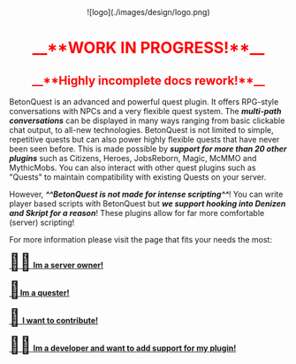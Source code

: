 <center>![logo](./images/design/logo.png)</center>



 <center><h1><font color="red">__**WORK IN PROGRESS!**__ </font></h1></center>
 <center><h2><font color="red">__**Highly incomplete docs rework!**__ </font></h2></center>
 

BetonQuest is an advanced and powerful quest plugin. 
It offers RPG-style conversations with NPCs and a very flexible quest system.
The _**multi-path conversations**_ can be displayed in many ways ranging from basic clickable chat output, to all-new technologies.
BetonQuest is not limited to simple, repetitive quests but can also power highly flexible quests
that have never been seen before. This is made possible by _**support for more than 20 other plugins**_ such as
Citizens, Heroes, JobsReborn, Magic, McMMO and MythicMobs. You can also interact with other quest plugins
such as "Quests" to maintain compatibility with existing Quests on your server.

However, _**^^BetonQuest is not made for intense scripting^^**_! You can write player based scripts with BetonQuest but
_**we support hooking into Denizen and Skript for a reason**_!
These plugins allow for far more comfortable (server) scripting!    

For more information please visit the page that fits your needs the most:

[<span style="font-size:30px">:man_office_worker:</span> **Im a server owner!**](For-Admins.md)    


[<span style="font-size:30px">:memo:</span>**Im a quester!**](For-Questers.md)


[<span style="font-size:30px">:handshake:</span> **I want to contribute!**](Contributing/Contributing.md)


[<span style="font-size:30px">:man_technologist:</span> **Im a developer and want to add support for my plugin!**](Developer-Documentation/Info-for-developers.md)
